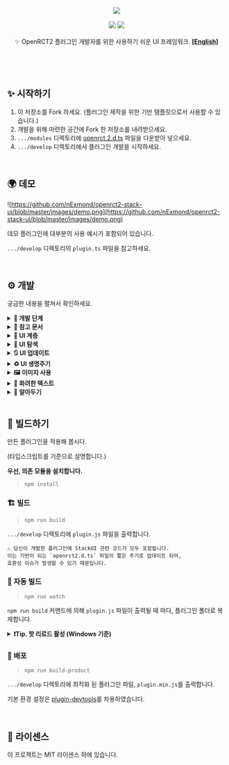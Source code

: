 <p align="center">
<img src="https://github.com/nExmond/openrct2-stack-ui/blob/master/images/logo.png"/>
<br /><br />
<img src="https://img.shields.io/badge/version-0.1.0-blueviolet.svg" />
<img src="https://img.shields.io/badge/api-%3E%3D%2029-turquoise.svg" />
<br /><br />
✨ OpenRCT2 플러그인 개발자를 위한 사용하기 쉬운 UI 프레임워크.
<a href="README.md"><strong>[English]</strong></a>
</p>
<br /><br /><br />

## ✨ 시작하기

1. 이 저장소를 Fork 하세요. (플러그인 제작을 위한 기반 템플릿으로서 사용할 수 있습니다.)
2. 개발을 위해 마련한 공간에 Fork 한 저장소를 내려받으세요.
3. `.../modules` 디렉토리에 [openrct.2.d.ts](https://github.com/OpenRCT2/OpenRCT2/tree/develop/distribution/openrct2.d.ts) 파일을 다운받아 넣으세요.
4. `.../develop` 디렉토리에서 플러그인 개발을 시작하세요.

<br />

## 🌍 데모

![https://github.com/nExmond/openrct2-stack-ui/blob/master/images/demo.png](https://github.com/nExmond/openrct2-stack-ui/blob/master/images/demo.png)

데모 플러그인에 대부분의 사용 예시가 포함되어 있습니다.

`.../develop` 디렉토리의 `plugin.ts` 파일을 참고하세요.

<br />

## ⚙ 개발

궁금한 내용을 펼쳐서 확인하세요.

<details>
<summary><strong>🎢 개발 단계</strong></summary>

StackUI를 이용한 플러그인 개발은 아래의 단계로 이루어집니다.

1. 윈도우 구조 설계

```tsx
//빈 라벨이 포함된 하나의 탭이 있는 윈도우를 구성합니다.
UIWindow.$(
    UITab.$(
        UILabel.$("")
    )
);
```

2. 초기 데이터 준비 및 설정

```tsx
//초기 윈도우에서 보여줄 정보를 정의하고 설정합니다.
const text = "Label";

UIWindow.$(
    UITab.$(
        UILabel.$(text)
    ).image(UIImageTabGears)
).title("Window");
```

3. 프록시 정의

```tsx
//UI로 명령 전달 및 액션 응답을 위한 프록시를 정의합니다.
const windowProxy = UIWDP.$();
const labelProxy = UIWP.$<UILabel>();

const text = "Label";

UIWindow.$(
    UITab.$(
        UILabel.$(text)
    ).image(UIImageTabGears)
).title("Window");
```

4. 프록시 바인딩

```tsx
const windowProxy = UIWDP.$();
const labelProxy = UIWP.$<UILabel>();

const text = "Label";

//프록시를 UI와 바인딩합니다.
UIWindow.$(
    UITab.$(
        UILabel.$(text).bind(labelProxy)
    ).image(UIImageTabGears)
).bind(windowProxy)
.title("Window");
```

5. UI 액션 바인딩

```tsx
const windowProxy = UIWDP.$();
const labelProxy = UIWP.$<UILabel>();

const text = "Label";

UIWindow.$(
    UITab.$(
        UILabel.$(text).bind(labelProxy)
    ).image(UIImageTabGears)
).bind(windowProxy)
.title("Window");

//UI 액션에 따라 실행할 코드를 작성합니다.
windowProxy.didAppear((window) => {
    console.log(window.getTitle());
    console.log(`before: ${labelProxy.ui?.getText()}`);
    labelProxy.updateUI((label) => {
        label.text(`${window.getTitle()} is opened.`);
    });
    console.log(`after: ${labelProxy.ui?.getText()}`);
});
```

6. 창 열기

```tsx
const windowProxy = UIWDP.$();
const labelProxy = UIWP.$<UILabel>();

const text = "Label";

UIWindow.$(
    UITab.$(
        UILabel.$(text).bind(labelProxy)
    ).image(UIImageTabGears)
).bind(windowProxy)
.title("Window");

windowProxy.didAppear((window) => {
    console.log(window.getTitle());
    console.log(`before: ${labelProxy.ui?.getText()}`);
    labelProxy.updateUI((label) => {
        label.text(`${window.getTitle()} is opened.`);
    });
    console.log(`after: ${labelProxy.ui?.getText()}`);
});

//위의 내용을 기반으로 한 창을 엽니다.
windowProxy.show();
```
---
</details>

<details><summary><b>📄 참고 문서</b></summary>

---

<details><summary><b>💠 UIWindow</b></summary>

- $: 위젯 목록으로 초기화
- $T: 탭 목록으로 초기화

속성
- spacing
- padding
- origin
- minSize
- maxSize
- isExpandable
- title
- selectedTabIndex
- selectedTabName
- theme

액션
- show
- updateUI
- close
- bringToFront
- findWidget
- bind
- getUITab
- getUIWidget

핸들러
- onClose
- onTabChange
- didLoad
- didAppear
- didDisappear

</details>
<details><summary><b>📑 UITab</b></summary>

- $: 위젯 목록으로 초기화

속성
- name
- spacing
- padding
- isExpandable
- minSize
- maxSize
- image
- title
- theme
- isHidden

액션
- updateUI
- bind
- getUIWidget

핸들러
- didLoad
- didAppear
- didDisappear

</details>
<details><summary><b>🧒 UIWidget</b></summary>

속성
- origin
- offset
- extends
- size
- minSize
- occupiedSize
- name
- tooltip
- isDisabled
- isVisible
- font
- description

액션
- updateUI
- bind
- resetSize

핸들러
- didLoad
- didAppear
- didDisapp

파생 위젯

<details><summary><b>🛹 UIStack</b></summary>

- $: 위젯 목록으로 초기화
- $V: 위젯 목록을 수직으로 배치하여 초기화
- $H: 위젯 목록을 수평으로 배치하여 초기화
- $VG: 위젯 목록을 수직으로 배치하여 초기화 하며, 그룹박스 표시
- $HG: 위젯 목록을 수평으로 배치하여 초기화 하며, 그룹박스 표시

속성
- axis
- spacing
- padding
- isGrouped
- title
- childs

</details>
<details><summary><b>🏷️ UILabel</b></summary>

- $: 문자열로 초기화

속성
- align
- text

핸들러
- onChange

</details>
<details><summary><b>🌌 UISpacer</b></summary>

- $: 공백 값으로 초기화

속성
- axis
- spacing

</details>
<details><summary><b>🔘 UIButton</b></summary>

- $: 텍스트로 초기화
- $I: 이미지로 초기화

속성
- border
- image
- isPressed
- title

액션
- isImageEqual

핸들러
- onClick

파생 위젯
<details><summary><b>🔲 UIToggleButton</b></summary>

액션
- toggle

핸들러
- onPress

</details>
<details><summary><b>🔄 UIPageImageButton</b></summary>

- $IP: 이미지 목록으로 초기화

액션
- images
- currentIndex

핸들러
- onPage

</details>

---

</details>
<details><summary><b>🔁 UISpinner</b></summary>

- $: 기본 값으로 초기화

속성
- range
- step
- fixed
- value
- formatter

액션
- dialogueInfo

핸들러
- onChange

</details>
<details><summary><b>✅ UICheckbox</b></summary>

- $: 타이틀로 초기화
- $UN: 타이틀 없이 초기화

속성
- isChecked
- text

액션
- toggle

핸들러
- onChange

</details>
<details><summary><b>🔽 UIDropdown</b></summary>

- $: 문자열 목록으로 초기화

속성
- items
- selectedIndex

핸들러
- onChange

</details>
<details><summary><b>🔳 UIColorpicker</b></summary>

- $: 색상으로 초기화

속성
- color

핸들러
- onChange

</details>
<details><summary><b>🖼️ UIImageView</b></summary>

- $: 이미지로 초기화

속성
- image
- theme

</details>
<details><summary><b>🎑 UIViewport</b></summary>

- $: 기본값으로 초기화

속성
- position
- rotation
- zoom
- flags
- centerPosition

액션
- moveTo
- scrollTo
- scrollToMainViewportCenter
- moveToMainViewportCenter
- mainViewportScrollToThis

</details>
<details><summary><b>📃 UIListView</b></summary>

- $: 리스트뷰 열로 초기화

속성
- scrollbarType
- isStriped
- showColumnHeaders
- selectedCell
- canSelect
- columnData
- itemData
- highlightedCell
- columns
- items

액션
- addColumn(s)
- addItem(s)
- clearAllItems

핸들러
- onHighlight
- onClick

하위 요소
<details><summary><b>🏷️ UIListViewColumn</b></summary>

- $: 기본 열 너비로 초기화
- $F: 고정된 열 너비로 초기화
- $R: 범위 열 너비로 초기화
- $W: 비율 열 너비로 초기화

속성
- sortOrder
- canSort
- tooltip

</details>
<details><summary><b>⚪ UIListViewItem</b></summary>

- $: 문자열 목록으로 초기화
- $S: 분리 행으로서 문자열로 초기화

속성
- isSeparator
- elements

</details>

---

</details>
<details><summary><b>📄 UITextbox</b></summary>

- $: 문자열로 초기화

속성
- text
- maxLength

핸들러
- onChange

</details>

---

</details>

<details><summary><b>🛰️ UIProxy</b></summary>

- $: 기본 초기화

속성
- ui

액션
- updateUI

핸들러
- didLoad
- didAppear
- didDisappear

파생 프록시
<details><summary><b>💠 UIWindowProxy (UIWDP)</b></summary>

액션
- show
- close

핸들러
- onTabChange
- onClose

</details>

<details><summary><b>📑 UITabProxy (UITP)</b></summary>
</details>

<details><summary><b>🧒 UIWidgetProxy (UIWP)</b></summary>

핸들러
- onClick
- onChange

</details>

---

</details>

<details><summary><b>🖼️ UIImage</b></summary>

- $: 단일 이미지로 초기화
- $A: 연속 애니메이션 이미지로 초기화
- $F: 비연속 애니메이션 이미지로 초기화

속성
- isAnimatable
- duration
- offset
- singleFrame
- size
- description
- string

액션
- isEqual

</details>

<details><summary><b>🏗️ TextBuilder (TB)</b></summary>

- $: 텍스트 노드로 초기화

속성
- font
- outline
- color
- description

액션
- build

하위 요소
<details><summary><b>⭐ TextNode (TN)</b></summary>

- $: 텍스트 노드 목록으로 초기화
- $S: 문자열로 초기화
- $I: 이미지로 초기화
- $NL: 개행 노드로 초기화

속성
- outline
- color

</details>

---

</details>

<details><summary><b>⛑️ Helper</b></summary>
<details><summary><b>⏲️ IntervalHelper</b></summary>

전역: intervalHelper

액션
- start
- enabled
- end

</details>
<details><summary><b>🖼️ ImageHelper</b></summary>

전역: imageHelper

액션
- graphicsContext

</details>
</details>

---

</details>

<details><summary><b>🧩 UI 계층</b></summary>

![https://github.com/nExmond/openrct2-stack-ui/blob/master/images/stack.png](https://github.com/nExmond/openrct2-stack-ui/blob/master/images/stack.png)

포함관계는 다음과 같습니다.

```
UIWindow
    └ UITab (optional)
        └ UIStack (optional)
            └ UIWidget (UILabel, UIButton, ...)
            └ UIListView
                └ UIListViewColumn
                └ UIListViewItem
```

</details>

<details><summary><b>🔎 UI 탐색</b></summary>

일반적으로 프록시를 통해 위젯을 제어하지만,
그 외의 방법으로도 탭과 위젯을 탐색할 수 있습니다.

---

UI 항목의 이름을 직접 설정한 후 아래의 함수로 탐색합니다.

1. UIWindow
    - getUITab
    - getUIWidget
2. UITab
    - getUIWidget

</details>
<details><summary><b>🔃 UI 업데이트</b></summary>

일반적으로 updateUI 블럭 내에서 속성을 수정하여 UI를 갱신할 수 있습니다.

```tsx
const proxy = UIWP.$<UIButton>();

//...

proxy.onClick((w) => {
    w.updateUI(() => {
        w.isPressed(w.getIsPressed());
    });
});
```

---

블럭 밖에서도 UI 갱신은 가능하나, 권장하지 않습니다.
예상하지 못한 부작용이 발생할 수 있기 때문입니다.

```tsx
const proxy = UIWP.$<UIButton>();

//...

proxy.onClick((w) => {
    w.isPressed(w.getIsPressed());
    w.updateUI();
});
```

---

    💡 창과 탭의 경우, 일부 설정이 변경되면 
    변경사항 적용을 위해 내부적으로 창이 다시 열릴 수 있습니다. 
    이는 생명주기와는 별개로 진행됩니다.

</details>
<details><summary><b>♻️ UI 생명주기</b></summary>

![https://github.com/nExmond/openrct2-stack-ui/blob/master/images/lifecycle.png](https://github.com/nExmond/openrct2-stack-ui/blob/master/images/lifecycle.png)

StackUI에서 UI는 생명주기를 가지며, 상태에 따라 Hook을 제공합니다.

---

1. didLoad
    - UI를 처음 불러올 때 단 한 번만 호출됩니다.
2. didAppear
    - UI가 화면에 나타날 때 마다 호출됩니다.
    - UITab의 경우, 활성화 될 때 호출됩니다.
    - UIWidget.isVisible과는 관련이 없습니다.
3. didDisappear
    - UI가 화면에서 가려질 때 마다 호출됩니다.
    - UITab의 경우, 비활성화 될 때 호출됩니다.
    - UIWidget.isVisible과는 관련이 없습니다.

</details>
<details><summary><b>🖼️ 이미지 사용</b></summary>

이미지는 스프라이트 번호로 초기화합니다.
(관련 정보는 `UIImageConstants`의 주석을 확인하세요.)

---

UIImage는 3가지 유형으로 나눌 수 있습니다.

1. 단일 이미지
    - 이미지를 사용하는 모든 곳에서 사용할 수 있습니다.
2. 연속 애니메이션 이미지
    - 탭과 버튼에만 사용할 수 있습니다.
3. 비연속 애니메이션 이미지
    - 커스텀 유형으로, 현재는 버튼에서만 사용할 수 있습니다.

---

일반적으로 사용하는 이미지는 미리 정의하여 `UIImageConstants`에 포함하였습니다.

    💡 플러그인에 포함되는 코드의 양이 부담될 수 있으므로,
    사용하지 않는 이미지들은 주석 처리해주세요.

</details>
<details><summary><b>🥂 화려한 텍스트</b></summary>

TextBuilder를 이용하면 TextNode의 조합으로 스타일을 가진 문자열을 생성할 수 있습니다.

TextNode는 3가지 유형이 있습니다.

1. StringNode
    - 문자열 노드입니다.
    - `\n`로 줄바꿈을 할 수 있습니다.
2. ImageNode
    - 이미지를 문자열 노드 사이에 삽입합니다.
3. NewlineNode
    - 줄바꿈 노드입니다.
    - 다음 노드를 다음 줄부터 표시합니다.

TextBuilder는 문자열의 글꼴을, TextNode는 문자열의 색상과 외곽선을 정의합니다.

---

아래는 데모에 포함된 예제입니다.

![https://github.com/nExmond/openrct2-stack-ui/blob/master/images/textbuilder.png](https://github.com/nExmond/openrct2-stack-ui/blob/master/images/textbuilder.png)

```tsx
const formatted = TB.$(
        TN.$(
            TN.$I(UIImageShopItemChips),
            TN.$(
                TN.$S("Chips\n..."),
                TN.$(
                    TN.$S((1432).format(TextFormat.StringId, 53))
                        .color(TextColor.BabyBlue),
                    TN.$NL()
                ).outline()
            ).color(TextColor.Celadon),
            TN.$S((767).format(TextFormat.StringId, 77)),
            TN.$I(UIImageShopItemDoughnut),
            TN.$I(UIImageShopItemIceCream)
        ).color(TextColor.Topaz)
    ).build();
```

</details>
<details><summary><b>📑 알아두기</b></summary>

**UI의 위치 및 크기**

- 윈도우의 크기는 위젯의 크기를 기준으로 하여 최소크기 및 최대크기 내에서 자동으로 조절됩니다.
- 크기가 지정되지 않은 위젯은 윈도우 크기에 따라 자동으로 조절됩니다.
- 크기가 지정되지 않은 위젯들은 스택 내에서 일정 간격의 거리를 두고 배치됩니다.
- 일부 위젯은 특성에 따라 높이 또는 너비가 고정되어 있습니다.

</details>
<br />

## 🚀 빌드하기

만든 플러그인을 적용해 봅시다.

(타입스크립트를 기준으로 설명합니다.)

**우선, 의존 모듈을 설치합니다.**

> `npm install`

### 🏗️ 빌드

> `npm run build`

`.../develop` 디렉토리에 `plugin.js` 파일을 출력합니다.

    ⚠ 당신이 개발한 플러그인에 StackUI 관련 코드가 모두 포함됩니다.
    이는 기반이 되는 `openrct2.d.ts` 파일이 짧은 주기로 업데이트 되어,
    호환성 이슈가 발생할 수 있기 때문입니다.

### 🔄 자동 빌드

> `npm run watch`

`npm run build` 커맨드에 의해 `plugin.js` 파일이 출력될 때 마다, 플러그인 폴더로 복제합니다.

<details><summary><b>❗Tip. 핫 리로드 활성 (Windows 기준)</b></summary>

`.../Users/User/Documents/OpenRCT2/config.ini` 파일을 열어, `enable_hot_reloading = false`를 `enable_hot_reloading = true`로 변경한 후 저장합니다.

</details>

### 📀 배포

> `npm run build-product`

`.../develop` 디렉토리에 최적화 된 플러그인 파일, `plugin.min.js`를 출력합니다.

기본 환경 설정은 [plugin-devtools](https://github.com/OpenRCT2/plugin-devtools)를 차용하였습니다.

<br />

## 📜 라이센스

이 프로젝트는 MIT 라이센스 하에 있습니다.